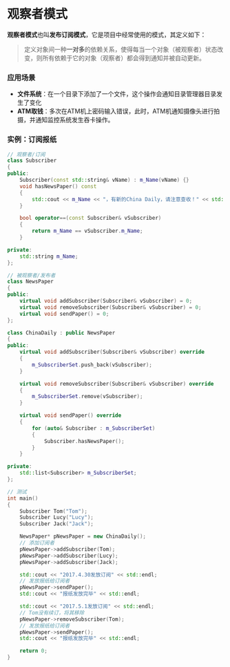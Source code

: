 # 观察者模式
**观察者模式**也叫**发布订阅模式**，它是项目中经常使用的模式，其定义如下：
> 定义对象间一种**一对多**的依赖关系，使得每当一个对象（被观察者）状态改变，则所有依赖于它的对象（观察者）都会得到通知并被自动更新。

### 应用场景
* **文件系统**：在一个目录下添加了一个文件，这个操作会通知目录管理器目录发生了变化
* **ATM取钱**：多次在ATM机上密码输入错误，此时，ATM机通知摄像头进行拍摄，并通知监控系统发生吞卡操作。

### 实例：订阅报纸
```C++
// 观察者/订阅
class Subscriber
{
public:
	Subscriber(const std::string& vName) : m_Name(vName) {}
	void hasNewsPaper() const
	{
		std::cout << m_Name << "，有新的China Daily，请注意查收！" << std::endl;
	}

	bool operator==(const Subscriber& vSubscriber)
	{
		return m_Name == vSubscriber.m_Name;
	}

private:
	std::string m_Name;
};
```

```C++
// 被观察者/发布者
class NewsPaper
{
public:
	virtual void addSubscriber(Subscriber& vSubscriber) = 0;
	virtual void removeSubscriber(Subscriber& vSubscriber) = 0;
	virtual void sendPaper() = 0;
};

class ChinaDaily : public NewsPaper
{
public:
	virtual void addSubscriber(Subscriber& vSubscriber) override
	{
		m_SubscriberSet.push_back(vSubscriber);
	}

	virtual void removeSubscriber(Subscriber& vSubscriber) override
	{
		m_SubscriberSet.remove(vSubscriber);
	}

	virtual void sendPaper() override
	{
		for (auto& Subscriber : m_SubscriberSet)
		{
			Subscriber.hasNewsPaper();
		}
	}

private:
	std::list<Subscriber> m_SubscriberSet;
};
```
```C++
// 测试
int main()
{
	Subscriber Tom("Tom");
	Subscriber Lucy("Lucy");
	Subscriber Jack("Jack");

	NewsPaper* pNewsPaper = new ChinaDaily();
	// 添加订阅者
	pNewsPaper->addSubscriber(Tom);
	pNewsPaper->addSubscriber(Lucy);
	pNewsPaper->addSubscriber(Jack);

	std::cout << "2017.4.30发放订阅" << std::endl;
	// 发放报纸给订阅者
	pNewsPaper->sendPaper();
	std::cout << "报纸发放完毕" << std::endl;

	std::cout << "2017.5.1发放订阅" << std::endl;
	// Tom没有续订，将其移除
	pNewsPaper->removeSubscriber(Tom);
	// 发放报纸给订阅者
	pNewsPaper->sendPaper();
	std::cout << "报纸发放完毕" << std::endl;

	return 0;
}
```
